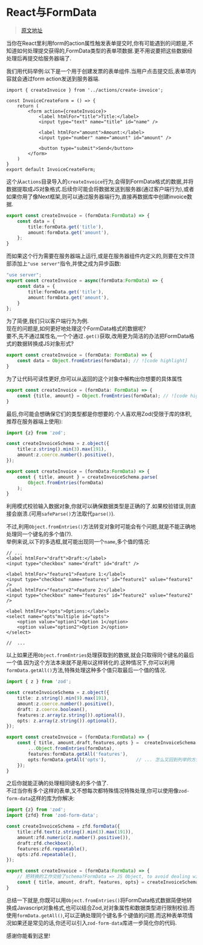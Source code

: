 # React与FormData
> [原文地址](https://www.robinwieruch.de/react-form-data/)

当你在React里利用form的action属性触发表单提交时,你有可能遇到的问题是,不知道如何处理提交获得的,FormData类型的表单项数据.更不用说要把这些数据经处理后再提交给服务器端了.  

我们用代码举例:以下是一个用于创建发票的表单组件.当用户点击提交后,表单项内容就会通过form action发送到服务器端.

```tsx
import { createInvoice } from '../actions/create-invoice';

const InvoiceCreateForm = () => {
    return (
        <form action={createInvoice}>
            <label htmlFor="title">Title:</label>
            <input type="text" name="title" id="name" />

            <label htmlFor="amount">Amount:</label>
            <input type="number" name="amount" id="amount" />

            <button type="submit">Send</button>
        </form>
    )
}
export default InvoiceCreateForm;
```

这个从`actions`目录导入的`createInvoice`行为,会得到FormData格式的数据,并将数据提取成JS对象格式.后续你可能会将数据发送到服务器(通过客户端行为),或者如果你用了像Next框架,则可以通过服务器端行为,直接再数据库中创建invoice数据.  
```ts
export const createInvoice = (formData:FormData) => {
    const data = {
        title:formData.get('title'),
        amount:formData.get('amount'),
    };
}
```
而如果这个行为需要在服务器端上运行,或是在服务器组件内定义的,则要在文件顶部添加上`"use server"`指令,并使之成为异步函数:
```ts {1,2}
"use server";
export const createInvoice = async(formData:FormData) => {
    const data = {
        title:formData.get('title'),
        amount:formData.get('amount'),
    }
};
```
为了简便,我们只以客户端行为为例.  
现在的问题是,如何更好地处理这个FormData格式的数据呢?  
要不,先不通过属性名,一个个通过`.get()`获取,改用更为简洁的办法把FormData格式的数据转换成JS对象形式?
```ts
export const createInvoice = (formData: FormData) => {
    const data = Object.fromEntries(formData); // ![code highlight]
}
```
为了让代码可读性更好,你可以从返回的这个对象中解构出你想要的具体属性
```ts
export const createInvoice = (formData: FormData) => {
    const {title, amount} = Object.fromEntries(formData); // ![code highlight]
}
```

最后,你可能会想确保它们的类型都是你想要的.个人喜欢用Zod(受限于库的体积,推荐在服务器端上使用):
```ts
import {z} from 'zod';

const createInvoiceSchema = z.object({
    title:z.string().min(3).max(191),
    amount:z.coerce.number().positive(),
});

export const createInvoice = (formData:FormData) => {
    const { title, amount } = createInvoiceSchema.parse(
        Object.fromEntries(formData)
    );
}
```

利用模式校验输入数据对象,你就可以确保数据类型是正确的了.如果校验错误,则直接会崩溃.(可用`safeParse()`方法取代`parse()`).  

不过,利用`Object.fromEntries()`方法转变对象时可能会有个问题,就是不能正确地处理同一个键名的多个值(?).  
举例来说,以下的多选框,就可能出现同一个`name`,多个值的情况:
```tsx
// ...
<label htmlFor="draft">Draft:</label>
<input type="checkbox" name="draft" id="draft" />

<label htmlFor="feature1">Feature 1:</label>
<input type="checkbox" name="features" id="feature1" value="feature1" />
<label htmlFor="feature2">Feature 2:</label>
<input type="checkbox" name="features" id="feature2" value="feature2" />

<label htmlFor="opts">Options:</label>
<select name="opts"multiple id="opts">
    <option value="option1">Option 1</option>
    <option value="option2">Option 2</option>
</select>

//  ...
```
以上如果还用`Object.fromEntries`处理获取到的数据,就会只取得同个键名的最后一个值.因为这个方法本来就不是用以这样转化的.这种情况下,你可以利用`formData.getAll()`方法,特殊处理这种多个值只取最后一个值的情况.

```ts
import { z } from 'zod';

const createInvoiceSchema = z.object({
    title: z.string().min(9).max(191),
    amount:z.coerce.number().positive(),
    draft: z.coerce.boolean(),
    features:z.array(z.string()).optional(),
    opts: z.array(z.string()).optional(),
});

export const createInvoice = (formData:FormData) => {
    const { title, amount,draft,features,opts } =  createInvoiceSchema.parse({
        ...Object.fromEntries(formData),
        features:formData.getAll('features'),
        opts:formData.getAll('opts'),           // ... 怎么又回到列举的方式获取了
    });
}
```
之后你就能正确的处理相同键名的多个值了.  
不过当你有多个这样的表单,又不想每次都特殊情况特殊处理,你可以使用像`zod-form-data`这样的库为你解决:
```ts
import {z} from 'zod';
import {zfd} from 'zod-form-data';

const createInvoiceSchema = zfd.formData({
    title:zfd.text(z.string().min(3).max(191)),
    amount:zfd.numeric(z.number().positive()),
    draft:zfd.checkbox(),
    features:zfd.repeatable(),
    opts:zfd.repeatable(),
});

export const createInvoice = (formData:FormData) => {
    // 把转换的工作交给了schema?FormData => JS Object, to avoid dealing with edge cases.
    const { title, amount, draft, features, opts} = createInvoiceSchema.parse(formData);
}
```

总结一下就是,你既可以用`Object.fromEntries()`将FormData格式数据简便地转换成Javascript对象格式,也可以结合Zod,对对象属性和数据类型进行限制校验.而使用`formData.getAll()`,可以正确处理同个键名多个键值的问题.而这种表单项情况如果还是常见的话,你还可以引入`zod-form-data`库进一步简化你的代码.

感谢你能看到这里!